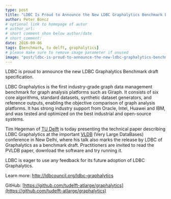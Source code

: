 ```yaml
---
type: post
title: "LDBC Is Proud to Announce the New LDBC Graphalytics Benchmark Draft Specification"
author: Peter Boncz
# optional link to homepage of autor
# author_url: 
# short comment shon below author/date
# short_comment:
date: 2016-09-06
tags: [benchmark, tu delft, graphalytics]
# please make sure to remove image parameter if unused
image: "post/ldbc-is-proud-to-announce-the-new-ldbc-graphalytics-benchmark-draft-specification/image2.JPG" 
---
```


LDBC is proud to announce the new LDBC Graphalytics Benchmark draft
specification.

LDBC Graphalytics is the first industry-grade graph data management
benchmark for graph analysis platforms such as Giraph. It consists of
six core algorithms, standard datasets, synthetic dataset generators,
and reference outputs, enabling the objective comparison of graph
analysis platforms.  It has strong industry support from Oracle, Intel,
Huawei and IBM, and was tested and optimized on the best industrial and
open-source systems.

Tim Hegeman of [TU Delft](http://www.tudelft.nl) is today presenting the
technical paper describing LDBC Graphalytics at the important
[VLDB](http://www.vldb.org/conference.html) (Very Large DataBases)
conference in New Delhi, where his talk also marks the release by LDBC
of Graphalytics as a benchmark draft. Practitioners are invited to read
the PVLDB paper, download the software and try running it.

LDBC is eager to use any feedback for its future adoption of LDBC
Graphalytics.

Learn more: http://ldbcouncil.org/ldbc-graphalytics

GitHub: [https://github.com/tudelft-atlarge/graphalytics](https://github.com/tudelft-atlarge/graphalytics)
